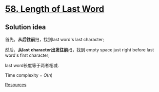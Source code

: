 # [58. Length of Last Word](https://leetcode.com/problems/length-of-last-word/)

## Solution idea

首先，**从后往前**扫，找到last word's last character;

然后，**从last character出发往前**扫，找到 empty space just right before last word's first character;

last word长度等于两者相减.

Time complexity = $O(n)$

[Resources](https://github.com/halfrost/LeetCode-Go/tree/master/leetcode/0058.Length-of-Last-Word)